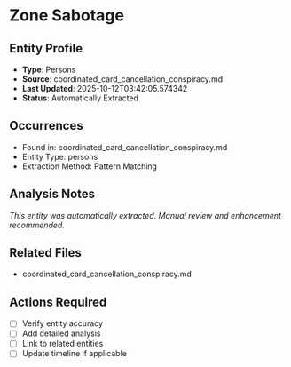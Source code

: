 # Zone Sabotage

## Entity Profile
- **Type**: Persons
- **Source**: coordinated_card_cancellation_conspiracy.md
- **Last Updated**: 2025-10-12T03:42:05.574342
- **Status**: Automatically Extracted

## Occurrences
- Found in: coordinated_card_cancellation_conspiracy.md
- Entity Type: persons
- Extraction Method: Pattern Matching

## Analysis Notes
*This entity was automatically extracted. Manual review and enhancement recommended.*

## Related Files
- coordinated_card_cancellation_conspiracy.md

## Actions Required
- [ ] Verify entity accuracy
- [ ] Add detailed analysis
- [ ] Link to related entities
- [ ] Update timeline if applicable
